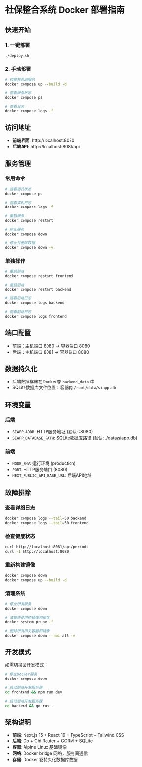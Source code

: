 # 社保整合系统 Docker 部署指南

## 快速开始

### 1. 一键部署
```bash
./deploy.sh
```

### 2. 手动部署
```bash
# 构建并启动服务
docker compose up --build -d

# 查看服务状态
docker compose ps

# 查看日志
docker compose logs -f
```

## 访问地址

- **前端界面**: http://localhost:8080
- **后端API**: http://localhost:8081/api

## 服务管理

### 常用命令
```bash
# 查看运行状态
docker compose ps

# 查看实时日志
docker compose logs -f

# 重启服务
docker compose restart

# 停止服务
docker compose down

# 停止并删除数据
docker compose down -v
```

### 单独操作
```bash
# 重启前端
docker compose restart frontend

# 重启后端
docker compose restart backend

# 查看后端日志
docker compose logs backend

# 查看前端日志
docker compose logs frontend
```

## 端口配置

- 前端：主机端口 8080 → 容器端口 8080
- 后端：主机端口 8081 → 容器端口 8080

## 数据持久化

- 后端数据存储在Docker卷 `backend_data` 中
- SQLite数据库文件位置：容器内 `/root/data/siapp.db`

## 环境变量

### 后端
- `SIAPP_ADDR`: HTTP服务地址 (默认: :8080)
- `SIAPP_DATABASE_PATH`: SQLite数据库路径 (默认: ./data/siapp.db)

### 前端
- `NODE_ENV`: 运行环境 (production)
- `PORT`: HTTP服务端口 (8080)
- `NEXT_PUBLIC_API_BASE_URL`: 后端API地址

## 故障排除

### 查看详细日志
```bash
docker compose logs --tail=50 backend
docker compose logs --tail=50 frontend
```

### 检查健康状态
```bash
curl http://localhost:8081/api/periods
curl -I http://localhost:8080
```

### 重新构建镜像
```bash
docker compose down
docker compose up --build -d
```

### 清理系统
```bash
# 停止所有服务
docker compose down

# 清理未使用的镜像和缓存
docker system prune -f

# 删除所有相关容器和镜像
docker compose down --rmi all -v
```

## 开发模式

如需切换回开发模式：
```bash
# 停止Docker服务
docker compose down

# 启动前端开发服务器
cd frontend && npm run dev

# 启动后端开发服务器
cd backend && go run .
```

## 架构说明

- **前端**: Next.js 15 + React 19 + TypeScript + Tailwind CSS
- **后端**: Go + Chi Router + GORM + SQLite
- **容器**: Alpine Linux 基础镜像
- **网络**: Docker bridge 网络，服务间通信
- **存储**: Docker 卷持久化数据库数据